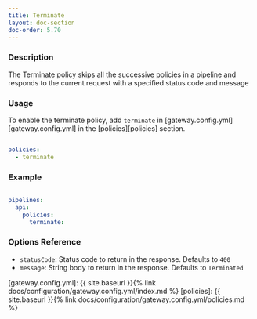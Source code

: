 ```yaml
---
title: Terminate
layout: doc-section
doc-order: 5.70
---
```


### Description

The Terminate policy skips all the successive policies in a pipeline and responds to the current request with a specified
status code and message

### Usage

To enable the terminate policy, add `terminate` in [gateway.config.yml][gateway.config.yml] in the [policies][policies] section.

```yaml

policies:
  - terminate
```

### Example

```yaml

pipelines:
  api:
    policies:
      terminate:

```

### Options Reference

* `statusCode`: Status code to return in the response. Defaults to `400`
* `message`: String body to return in the response. Defaults to `Terminated`

[gateway.config.yml]: {{ site.baseurl }}{% link docs/configuration/gateway.config.yml/index.md %}
[policies]: {{ site.baseurl }}{% link docs/configuration/gateway.config.yml/policies.md %}
